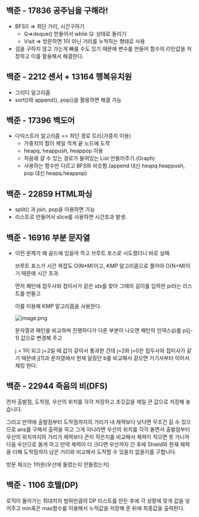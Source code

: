 ## 백준 - 17836 공주님을 구해라!

- BFS() => 최단 거리, 시간구하기
  - Q=>deque() 만들어서 while Q: 상태로 돌리기
  - Visit => 방문하면 1이 아닌 거리를 누적하는 형태로 사용
- 검을 구하지 않고 가는게 빠를 수도 있기 때문에 변수를 만들어 함수의 리턴값을 저장하고 이를 활용해서 해결한다.

## 백준 - 2212 센서 + 13164 행복유치원

- 그리디 알고리즘
- sort()와 append(), pop()을 활용하면 해결 가능



## 백준 - 17396 백도어

- 다익스트라 알고리즘 => 최단 경로 트리(가중치 이용)
  - 가중치의 합이 제일 적게 끝 노드에 도착
  - heapq, heappush, heappop 이용
  - 처음에 갈 수 있는 경로가 들어있는 List 만들어주기.(Graph)
  - 사용하는 함수만 다르고 BFS와 비슷함.(append 대신 heapq.heappush,      pop 대신 heapq.heappop)

## 백준 - 22859 HTML파싱

- split() 과 join, pop을 이용하면 가능
- 리스트로 만들어서 slice를 사용하면 시간초과 발생.



## 백준 - 16916 부분 문자열

- ﻿이런 문제가 왜 골드에 있을까 하고 브루트 포스로 시도했더니 바로 실패.

  브루트 포스가 시간 복잡도 O(N*M)이고, KMP 알고리즘으로 풀어야 O(N+M)이기 때문에 시간 초과.

  먼저 패턴에 접두사와 접미사가 같은 idx를 찾아 그때의 길이를 입력한 pi라는 리스트를 만들고

  이를 이용해 KMP 알고리즘을 사용한다.

  ![image.png](https://blogfiles.pstatic.net/MjAyMTA5MjlfMTU2/MDAxNjMyOTEzMDAwNTI4.ohVhqTVkBFYu7949HIMG3J3Ub4TW2GPunn0pOZqiNFQg.cIG__ofwdy4jAloi83byhbfSOr7DBI-2vvGcL8SkcgUg.PNG.dkdltmais9/image.png?type=w1)

  문자열과 패턴을 비교하며 진행하다가 다른 부분이 나오면 패턴의 인덱스(j)를 pi[j-1] 값으로 변경해 주고

  j = 1이 되고 j=2일 때 값이 같아서 통과한 건데 j=2와 j=0은 접두사와 접미사가 같기 때문에 j[1]과 문자열에서 현재 달랐던 b를 비교해서 같으면 거기서부터 이어서 체킹 한다.

## 백준 - 22944 죽음의 비(DFS)

먼저 출발점, 도착점, 우산의 위치를 각각 저장하고 초깃값을 제일 큰 값으로 저장해 놓습니다.

그리고 만약에 출발점부터 도착점까지의 거리가 내 체력보다 낮다면 무조건 갈 수 있으므로 ans를 구해서 출력을 하고 그게 아니라면 우산의 위치를 각각 돌면서 출발점부터 우산의 위치까지의 거리가 체력보다 큰지 작은지를 비교해서 체력이 적으면 못 가니까 다음 우산으로 돌게 하고 만약 체력이 더 크다면 우산까지 간 후에 Shield와 현재 체력을 더해 도착점까지 남은 거리와 비교해서 도착할 수 있을지 없을지를 구합니다.

방문 체크는 1차원(우산에 들렀는지 안들렀는지)

## 백준 - 1106 호텔(DP)

로직이 돌아가는 최대치의 범위만큼의 DP 리스트를 만든 후에 각 상황에 맞게 값을 넣어주고 min혹은 max함수를 이용해서 누적값을 저장해 준 뒤에 최종값을 출력한다.